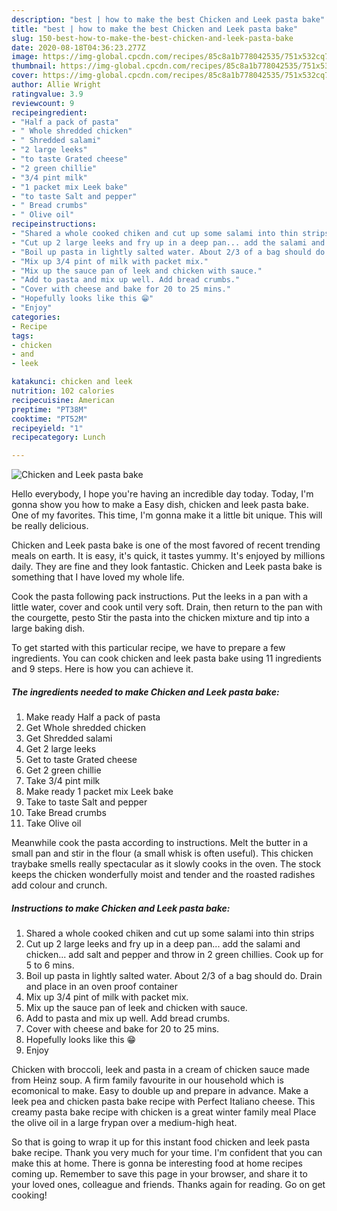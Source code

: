```yaml
---
description: "best | how to make the best Chicken and Leek pasta bake"
title: "best | how to make the best Chicken and Leek pasta bake"
slug: 150-best-how-to-make-the-best-chicken-and-leek-pasta-bake
date: 2020-08-18T04:36:23.277Z
image: https://img-global.cpcdn.com/recipes/85c8a1b778042535/751x532cq70/chicken-and-leek-pasta-bake-recipe-main-photo.jpg
thumbnail: https://img-global.cpcdn.com/recipes/85c8a1b778042535/751x532cq70/chicken-and-leek-pasta-bake-recipe-main-photo.jpg
cover: https://img-global.cpcdn.com/recipes/85c8a1b778042535/751x532cq70/chicken-and-leek-pasta-bake-recipe-main-photo.jpg
author: Allie Wright
ratingvalue: 3.9
reviewcount: 9
recipeingredient:
- "Half a pack of pasta"
- " Whole shredded chicken"
- " Shredded salami"
- "2 large leeks"
- "to taste Grated cheese"
- "2 green chillie"
- "3/4 pint milk"
- "1 packet mix Leek bake"
- "to taste Salt and pepper"
- " Bread crumbs"
- " Olive oil"
recipeinstructions:
- "Shared a whole cooked chiken and cut up some salami into thin strips"
- "Cut up 2 large leeks and fry up in a deep pan... add the salami and chicken... add salt and pepper and throw in 2 green chillies. Cook up for 5 to 6 mins."
- "Boil up pasta in lightly salted water. About 2/3 of a bag should do. Drain and place in an oven proof container"
- "Mix up 3/4 pint of milk with packet mix."
- "Mix up the sauce pan of leek and chicken with sauce."
- "Add to pasta and mix up well. Add bread crumbs."
- "Cover with cheese and bake for 20 to 25 mins."
- "Hopefully looks like this 😁"
- "Enjoy"
categories:
- Recipe
tags:
- chicken
- and
- leek

katakunci: chicken and leek 
nutrition: 102 calories
recipecuisine: American
preptime: "PT38M"
cooktime: "PT52M"
recipeyield: "1"
recipecategory: Lunch

---
```



![Chicken and Leek pasta bake](https://img-global.cpcdn.com/recipes/85c8a1b778042535/751x532cq70/chicken-and-leek-pasta-bake-recipe-main-photo.jpg)

Hello everybody, I hope you're having an incredible day today. Today, I'm gonna show you how to make a Easy dish, chicken and leek pasta bake. One of my favorites. This time, I'm gonna make it a little bit unique. This will be really delicious.

Chicken and Leek pasta bake is one of the most favored of recent trending meals on earth. It is easy, it's quick, it tastes yummy. It's enjoyed by millions daily. They are fine and they look fantastic. Chicken and Leek pasta bake is something that I have loved my whole life.

Cook the pasta following pack instructions. Put the leeks in a pan with a little water, cover and cook until very soft. Drain, then return to the pan with the courgette, pesto Stir the pasta into the chicken mixture and tip into a large baking dish.


To get started with this particular recipe, we have to prepare a few ingredients. You can cook chicken and leek pasta bake using 11 ingredients and 9 steps. Here is how you can achieve it.

<!--inarticleads1-->

##### The ingredients needed to make Chicken and Leek pasta bake:

1. Make ready Half a pack of pasta
1. Get  Whole shredded chicken
1. Get  Shredded salami
1. Get 2 large leeks
1. Get to taste Grated cheese
1. Get 2 green chillie
1. Take 3/4 pint milk
1. Make ready 1 packet mix Leek bake
1. Take to taste Salt and pepper
1. Take  Bread crumbs
1. Take  Olive oil


Meanwhile cook the pasta according to instructions. Melt the butter in a small pan and stir in the flour (a small whisk is often useful). This chicken traybake smells really spectacular as it slowly cooks in the oven. The stock keeps the chicken wonderfully moist and tender and the roasted radishes add colour and crunch. 

<!--inarticleads2-->

##### Instructions to make Chicken and Leek pasta bake:

1. Shared a whole cooked chiken and cut up some salami into thin strips
1. Cut up 2 large leeks and fry up in a deep pan... add the salami and chicken... add salt and pepper and throw in 2 green chillies. Cook up for 5 to 6 mins.
1. Boil up pasta in lightly salted water. About 2/3 of a bag should do. Drain and place in an oven proof container
1. Mix up 3/4 pint of milk with packet mix.
1. Mix up the sauce pan of leek and chicken with sauce.
1. Add to pasta and mix up well. Add bread crumbs.
1. Cover with cheese and bake for 20 to 25 mins.
1. Hopefully looks like this 😁
1. Enjoy


Chicken with broccoli, leek and pasta in a cream of chicken sauce made from Heinz soup. A firm family favourite in our household which is ecomonical to make. Easy to double up and prepare in advance. Make a leek pea and chicken pasta bake recipe with Perfect Italiano cheese. This creamy pasta bake recipe with chicken is a great winter family meal Place the olive oil in a large frypan over a medium-high heat. 

So that is going to wrap it up for this instant food chicken and leek pasta bake recipe. Thank you very much for your time. I'm confident that you can make this at home. There is gonna be interesting food at home recipes coming up. Remember to save this page in your browser, and share it to your loved ones, colleague and friends. Thanks again for reading. Go on get cooking!
